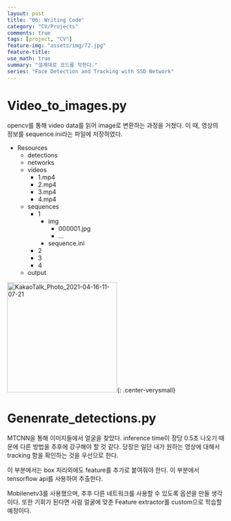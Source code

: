 ```yaml
---
layout: post
title: "06: Writing Code"
category: "CV/Projects"
comments: true
tags: [project, "CV"]
feature-img: "assets/img/72.jpg"
feature-title:
use_math: true
summary: "설계대로 코드를 작한다."
series: "Face Detection and Tracking with SSD Network"
---
```


# Video_to_images.py

opencv를 통해 video data를 읽어 image로 변환하는 과정을 거쳤다. 이 때, 영상의 정보를 sequence.ini라는 파일에 저장하였다. 


* Resources
  * detections
  * networks
  * videos
    * 1.mp4
    * 2.mp4
    * 3.mp4
    * 4.mp4
  * sequences
    * 1
      * img
        * 000001.jpg
        * ...
      * sequence.ini
    * 2
    * 3
    * 4
  * output




<img width="255" alt="KakaoTalk_Photo_2021-04-16-11-07-21" src="https://user-images.githubusercontent.com/37871541/114961436-f871d680-9ea3-11eb-848a-24d52ea48eb4.png">{: .center-verysmall}






# Genenrate_detections.py

MTCNN을 통해 이미지들에서 얼굴을 찾았다. inference time이 장당 0.5초 나오기 때문에 다른 방법을 추후에 강구해야 할 것 같다. 당장은 일단 내가 원하는 영상에 대해서 tracking 함을 확인하는 것을 우선으로 한다.

이 부분에서는 box 처리외에도 feature를 추가로 붙여줘야 한다. 이 부분에서 tensorflow api를 사용하여 추출한다. 

Mobilenetv3를 사용했으며, 추후 다른 네트워크를 사용할 수 있도록 옵션을 만들 생각이다. 또한 기회가 된다면 사람 얼굴에 맞춘 Feature extractor를 custom으로 학습할 예정이다.